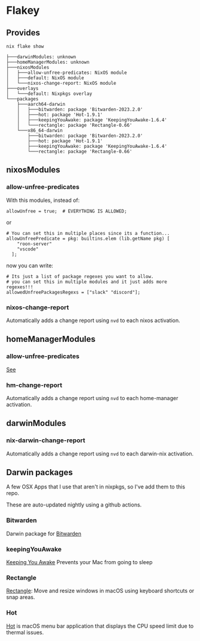 # Flakey

## Provides

`nix flake show`

```
├───darwinModules: unknown
├───homeManagerModules: unknown
├───nixosModules
│   ├───allow-unfree-predicates: NixOS module
│   ├───default: NixOS module
│   └───nixos-change-report: NixOS module
├───overlays
│   └───default: Nixpkgs overlay
└───packages
    ├───aarch64-darwin
    │   ├───bitwarden: package 'Bitwarden-2023.2.0'
    │   ├───hot: package 'Hot-1.9.1'
    │   ├───keepingYouAwake: package 'KeepingYouAwake-1.6.4'
    │   └───rectangle: package 'Rectangle-0.66'
    └───x86_64-darwin
        ├───bitwarden: package 'Bitwarden-2023.2.0'
        ├───hot: package 'Hot-1.9.1'
        ├───keepingYouAwake: package 'KeepingYouAwake-1.6.4'
        └───rectangle: package 'Rectangle-0.66'
```

## nixosModules 
### allow-unfree-predicates

With this modules, instead of:

```
allowUnfree = true;  # EVERYTHING IS ALLOWED;
```

or 

```
# You can set this in multiple places since its a function...
allowUnfreePredicate = pkg: builtins.elem (lib.getName pkg) [
    "roon-server"
    "vscode"
  ];
```

now you can write:

```
# Its just a list of package regexes you want to allow.  
# you can set this in multiple modules and it just adds more regexes!!!
allowedUnfreePackagesRegexs = ["slack" "discord"];
```
### nixos-change-report

Automatically adds a change report using `nvd` to each nixos activation.

## homeManagerModules
### allow-unfree-predicates
[See](#allow-unfree-predicates)
### hm-change-report

Automatically adds a change report using `nvd` to each home-manager activation.

## darwinModules
### nix-darwin-change-report

Automatically adds a change report using `nvd` to each darwin-nix activation.

## Darwin packages

A few OSX Apps that I use that aren't in nixpkgs, so I've add them to this repo.

These are auto-updated nightly using a github actions.

### Bitwarden

Darwin package for [Bitwarden](bitwarden.com/)

### keepingYouAwake

[Keeping You Awake](https://keepingyouawake.app/)  Prevents your Mac from going to sleep

### Rectangle

[Rectangle](https://rectangleapp.com/): Move and resize windows in macOS using keyboard shortcuts or snap areas.

### Hot

[Hot](https://xs-labs.com/en/apps/hot/overview/)  is macOS menu bar application that displays the CPU speed limit due to thermal issues. 
